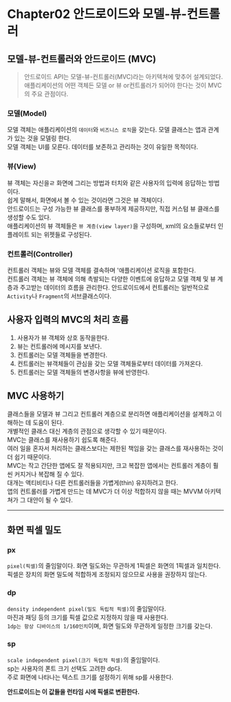 # Chapter02 안드로이드와 모델-뷰-컨트롤러

## 모델-뷰-컨트롤러와 안드로이드 (MVC)

> 안드로이드 API는 모델-뷰-컨트롤러(MVC)라는 아키텍쳐에 맞추어 설계되었다.
> <br>
> 애플리케이션의 어떤 객체든 모델 or 뷰 or컨트롤러가 되어야 한다는 것이 MVC의 주요 관점이다.

### 모델(Model)

모델 객체는 애플리케이션의 `데이터`와 `비즈니스 로직`을 갖는다. 모델 클래스는 앱과 관계가 있는 것을 모델링 한다.
<br>
모델 객체는 UI를 모른다. 데이터를 보존하고 관리하는 것이 유일한 목적이다.

### 뷰(View)

뷰 객체는 자신을ㄹ 화면에 그리는 방법과 터치와 같은 사용자의 입력에 응답하는 방법이다.
<br>
쉽게 말해서, 화면에서 볼 수 있는 것이라면 그것은 뷰 객체이다.
<br>
안드로이드는 구성 가능한 뷰 클래스를 풍부하게 제공하지만, 직접 커스텀 뷰 클래스를 생성할 수도 있다.
<br>
애플리케이션의 뷰 객체들은 `뷰 계층(view layer)`을 구성하며, xml의 요소들로부터 인플레이트 되는 위젯들로 구성된다.

### 컨트롤러(Controller)

컨트롤러 객체는 뷰와 모델 객체를 결속하며 '애플리케이션 로직을 포함한다.
<br>
컨트롤러 객체는 뷰 객체에 의해 촉발되는 다양한 이벤트에 응답하고 모델 객체 및 뷰 계층과 주고받는 데이터의 흐름을 관리한다.
안드로이드에서 컨트롤러는 일반적으로 `Activity`나 `Fragment`의 서브클래스이다.

## 사용자 입력의 MVC의 처리 흐름

1. 사용자가 뷰 객체와 상호 동작을한다.
2. 뷰는 컨트롤러에 메시지를 보낸다.
3. 컨트롤러는 모델 객체들을 변경한다.
4. 컨트롤러는 뷰객체들이 관심을 갖는 모델 객체들로부터 데이터를 가져온다.
5. 컨트롤러는 모델 객체들의 변경사항을 뷰에 반영한다.

## MVC 사용하기

클래스들을 모델과 뷰 그리고 컨트롤러 계층으로 분리하면 애플리케이션을 설계하고 이해하는 데 도움이 된다.
<br>
개별적인 클래스 대신 계층의 관점으로 생각할 수 있기 때문이다.
<br>
MVC는 클래스를 재사용하기 쉽도록 해준다.
<br>
여러 일을 혼자서 처리하는 클래스보다는 제한된 책임을 갖는 클래스를 재사용하는 것이 더 쉽기 때문이다.
<br>
MVC는 작고 간단한 앱에도 잘 적용되지만, 크고 복잡한 앱에서는 컨트롤러 계층이 훨씬 커지거나 복잡해 질 수 있다.
<br>
대개는 액티비티나 다른 컨트롤러들을 가볍게(thin) 유지하려고 한다.
<br>
앱의 컨트롤러를 가볍게 만드는 데 MVC가 더 이상 적합하지 않을 때는 MVVM 아키텍쳐가 그 대안이 될 수 있다.

---

## 화면 픽셀 밀도

### px

`pixel(픽셀)`의 줄임말이다. 화면 밀도와는 무관하게 1픽셀은 화면의 1픽셀과 일치한다.
<br>
픽셀은 장치의 화면 밀도에 적합하게 조정되지 않으므로 사용을 권장하지 않는다.

### dp

`density independent pixel(밀도 독립적 픽셀)`의 줄임말이다.
<br>
마진과 패딩 등의 크기를 픽셀 값으로 지정하지 않을 때 사용한다.
<br>
`1dp는 항상 디바이스의 1/160인치`이며, 화면 밀도와 무관하게 일정한 크기를 갖는다.

### sp

`scale independent pixel(크기 독립적 픽셀)`의 줄임말이다.
<br>
sp는 사용자의 폰트 크기 선택도 고려한 dp다.
<br>
주로 화면에 나타나는 텍스트 크기를 설정하기 위해 sp를 사용한다.

**안드로이드는 이 값들을 런타임 시에 픽셀로 변환한다.**

